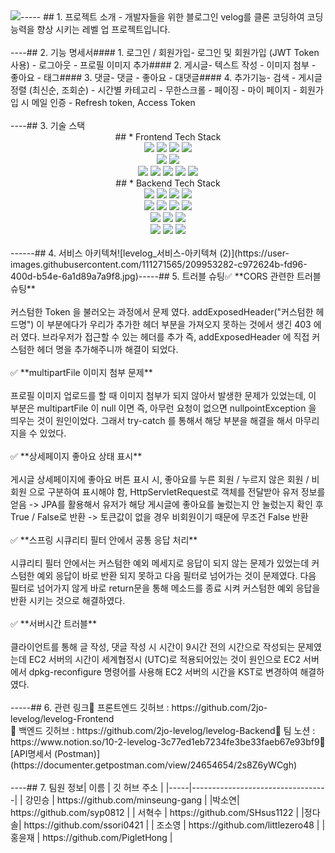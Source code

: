 <img src="https://capsule-render.vercel.app/api?type=waving&color=auto&height=150&section=header&text=Levelog&fontSize=90" />
​
-----
## 1. 프로젝트 소개
- 개발자들을 위한 블로그인 velog를 클론 코딩하여 코딩 능력을 향상 시키는 레벨 업 프로젝트입니다. <br><br>
​
----
​
## 2. 기능 명세서
​
#### 1. 로그인 / 회원가입
​
- 로그인 및 회원가입 (JWT Token 사용)
- 로그아웃
- 프로필 이미지 추가
​
#### 2. 게시글
​
- 텍스트 작성
- 이미지 첨부
- 좋아요
- 태그
​
#### 3. 댓글
​
- 댓글
- 좋아요
- 대댓글
​
#### 4. 추가기능
​
- 검색
- 게시글 정렬 (최신순, 조회순)
- 시간별 카테고리
- 무한스크롤
- 페이징
- 마이 페이지
- 회원가입 시 메일 인증
- Refresh token, Access Token
  <br><br>
​
----
​
## 3. 기술 스택
<div align=center> 
​
## * Frontend Tech Stack
<br>
  <img src="https://img.shields.io/badge/html5-E34F26?style=for-the-badge&logo=html5&logoColor=white"> 
  <img src="https://img.shields.io/badge/css-1572B6?style=for-the-badge&logo=css3&logoColor=white"> 
  <img src="https://img.shields.io/badge/javascript-F7DF1E?style=for-the-badge&logo=javascript&logoColor=black">
  <img src="https://img.shields.io/badge/react Hook form-EC5990?style=for-the-badge&logo=reacthookform&logoColor=black">
<br>
  <img src="https://img.shields.io/badge/react router-CA4245?style=for-the-badge&logo=reactrouter&logoColor=black">
  <img src="https://img.shields.io/badge/styled components-DB7093?style=for-the-badge&logo=styledcomponents&logoColor=black">
<br>
  <img src="https://img.shields.io/badge/axios-5A29E4?style=for-the-badge&logo=axios&logoColor=white">
  <img src="https://img.shields.io/badge/redux-764ABC?style=for-the-badge&logo=redux&logoColor=white">
  <img src="https://img.shields.io/badge/react-61DAFB?style=for-the-badge&logo=react&logoColor=black"> 
    <img src="https://img.shields.io/badge/github-181717?style=for-the-badge&logo=github&logoColor=white">
    <img src="https://img.shields.io/badge/git-F05032?style=for-the-badge&logo=git&logoColor=white">
  <br>
​
​
## * Backend Tech Stack
<br>
    <img src="https://img.shields.io/badge/java-007396?style=for-the-badge&logo=java&logoColor=white">
    <img src="https://img.shields.io/badge/spring-6DB33F?style=for-the-badge&logo=spring&logoColor=white">
    <img src="https://img.shields.io/badge/springboot-6DB33F?style=for-the-badge&logo=springboot&logoColor=white">
    <img src="https://img.shields.io/badge/spring security-6DB33F?style=for-the-badge&logo=springsecurity&logoColor=white">
    </br>
    <img src="https://img.shields.io/badge/gradle-02303A?style=for-the-badge&logo=gradle&logoColor=white">
    <img src="https://img.shields.io/badge/mysql-4479A1?style=for-the-badge&logo=mysql&logoColor=white">
    <img src="https://img.shields.io/badge/ubuntu-E95420?style=for-the-badge&logo=ubuntu&logoColor=black">
    <img src="https://img.shields.io/badge/apache tomcat-F8DC75?style=for-the-badge&logo=apachetomcat&logoColor=white">
    </br>
    <img src="https://img.shields.io/badge/amazon s3-569A31?style=for-the-badge&logo=amazons3&logoColor=white">
    <img src="https://img.shields.io/badge/amazon rds-527FFF?style=for-the-badge&logo=amazonrds&logoColor=white"> 
    <img src="https://img.shields.io/badge/amazon aws-232F3E?style=for-the-badge&logo=amazonaws&logoColor=white"> 
    <br>
    <img src="https://img.shields.io/badge/redis-DC382D?style=for-the-badge&logo=redis&logoColor=white">
    <img src="https://img.shields.io/badge/github-181717?style=for-the-badge&logo=github&logoColor=white">
    <img src="https://img.shields.io/badge/git-F05032?style=for-the-badge&logo=git&logoColor=white">
    <br>
    </div>
<br>
​
------
​
## 4. 서비스 아키텍쳐
​
![levelog_서비스-아키텍쳐 (2)](https://user-images.githubusercontent.com/111271565/209953282-c972624b-fd96-400d-b54e-6a1d89a7a9f8.jpg)
​
-----
​
## 5. 트러블 슈팅
​
​
✅  **CORS 관련한 트러블 슈팅** <br><br>
커스텀한 Token 을 불러오는 과정에서 문제 였다.
addExposedHeader("커스텀한 헤드명") 이 부분에다가 우리가 추가한 헤더 부분을 가져오지 못하는 것에서 생긴 403 에러 였다.
브라우저가 접근할 수 있는 헤더를 추가 즉, addExposedHeader 에 직접 커스텀한 헤더 명을 추가해주니까 해결이 되었다.
<br><br>
✅  **multipartFile 이미지 첨부 문제** <br><br>
프로필 이미지 업로드를 할 때 이미지 첨부가 되지 않아서 발생한 문제가 있었는데, 이 부분은 multipartFile 이 null 이면
즉, 아무런 요청이 없으면 nullpointException 을 띄우는 것이 원인이었다.
그래서 try-catch 를 통해서 해당 부분을 해결을 해서 마무리 지을 수 있었다.
<br><br>
✅  **상세페이지 좋아요 상태 표시** <br><br>
게시글 상세페이지에 좋아요 버튼 표시 시, 좋아요를 누른 회원 / 누르지 않은 회원 / 비회원 으로 구분하여 표시해야 함,
HttpServletRequest로 객체를 전달받아 유저 정보를 얻음 -> JPA를 활용해서 유저가 해당 게시글에 좋아요를 눌렀는지 안 눌렀는지 확인 후
True / False로 반환 -> 토큰값이 없을 경우 비회원이기 때문에 무조건 False 반환
<br><br>
✅  **스프링 시큐리티 필터 안에서 공통 응답 처리** <br><br>
시큐리티 필터 안에서는 커스텀한 예외 메세지로 응답이 되지 않는 문제가 있었는데 커스텀한 예외 응답이 바로 반환 되지 못하고
다음 필터로 넘어가는 것이 문제였다. 다음 필터로 넘어가지 않게 바로 return문을 통해 메소드를 종료 시켜 커스텀한 예외 응답을
반환 시키는 것으로 해결하였다.
<br><br>
✅  **서버시간 트러블** <br><br>
클라이언트를 통해 글 작성, 댓글 작성 시 시간이 9시간 전의 시간으로 작성되는 문제였는데 EC2 서버의 시간이 세계협정시 (UTC)로
적용되어있는 것이 원인으로 EC2 서버에서 dpkg-reconfigure 명령어를 사용해 EC2 서버의 시간을 KST로 변경하여 해결하였다.
<br><br>
​
-----
​
## 6. 관련 링크
​
📌 프론트엔드 깃허브 : https://github.com/2jo-levelog/levelog-Frontend <br>
📌 백엔드 깃허브 : https://github.com/2jo-levelog/levelog-Backend
​
📌 팀 노션 : https://www.notion.so/10-2-levelog-3c77ed1eb7234fe3be33faeb67e93bf9
​
🔗 [API명세서 (Postman)](https://documenter.getpostman.com/view/24654654/2s8Z6yWCgh)</br></br>
​
----
​
## 7. 팀원 정보
​
| 이름  | 깃 허브 주소                          |
|-----|----------------------------------|
| 강민승 | https://github.com/minseung-gang |
|박소연| https://github.com/syp0812       |
| 서혁수 | https://github.com/SHsus1122 |
|정다솔| https://github.com/ssori0421     |
| 조소영 | https://github.com/littlezero48  |
| 홍윤재 | https://github.com/PigletHong |
